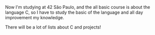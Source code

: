 Now I'm studying at 42 São Paulo, and the all basic course is about the language C, so I have to study the basic of the language and all day improvement my knowledge.


There will be a lot of lists about C and projects!
